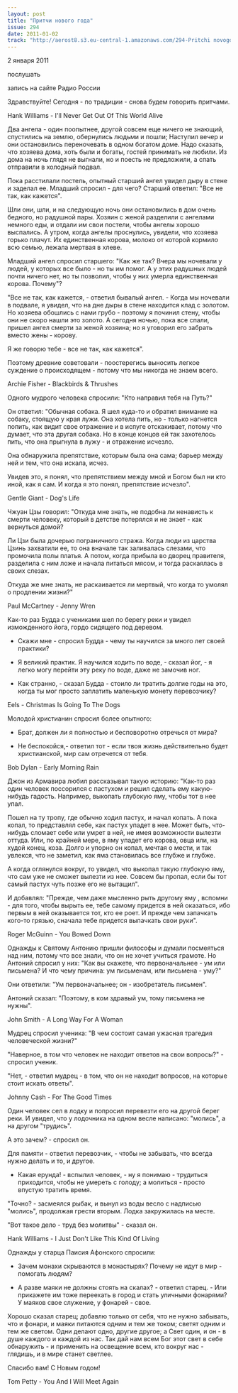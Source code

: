 ```yaml
---
layout: post
title: "Притчи нового года"
issue: 294
date: 2011-01-02
track: "http://aerost8.s3.eu-central-1.amazonaws.com/294-Pritchi novogo goda.mp3"
---
```


2 января 2011

послушать

запись на сайте Радио России

Здравствуйте! Сегодня - по традиции - снова будем говорить притчами.

Hank Williams - I'll Never Get Out Of This World Alive

Два ангела - один поопытнее, другой совсем еще ничего не знающий, спустились на землю, обернулись людьми и пошли; Наступил вечер и они остановились переночевать в одном богатом доме. Надо сказать, что хозяева дома, хоть были и богаты, гостей принимать не любили. Из дома на ночь глядя не выгнали, но и поесть не предложили, а спать отправили в холодный подвал.

Пока расстилали постель, опытный старший ангел увидел дыру в стене и заделал ее. Младший спросил - для чего? Старший ответил: "Все не так, как кажется".

Шли они, шли, и на следующую ночь они остановились в дом очень бедного, но радушной пары. Хозяин с женой разделили с ангелами немного еды, и отдали им свои постели, чтобы ангелы хорошо выспались. А утром, когда ангелы проснулись, увидели, что хозяева горько плачут. Их единственная корова, молоко от которой кормило всю семью, лежала мертвая в хлеве.

Младший ангел спросил старшего: "Как же так? Вчера мы ночевали у людей, у которых все было - но ты им помог. А у этих радушных людей почти ничего нет, но ты позволил, чтобы у них умерла единственная корова. Почему"?

"Все не так, как кажется, - ответил бывалый ангел. - Когда мы ночевали в подвале, я увидел, что на дне дыры в стене находится клад с золотом. Но хозяева обошлись с нами грубо - поэтому я починил стену, чтобы они не скоро нашли это золото. А сегодня ночью, пока все спали, пришел ангел смерти за женой хозяина; но я уговорил его забрать вместо жены - корову.

Я же говорю тебе - все не так, как кажется".

Поэтому древние советовали - поостерегись выносить легкое суждение о происходящем - потому что мы никогда не знаем всего.

Archie Fisher - Blackbirds & Thrushes

Одного мудрого человека спросили: "Кто направил тебя на Путь?"

Он ответил: "Обычная собака. Я шел куда-то и обратил внимание на собаку, стоящую у края лужи. Она хотела пить, но - только нагнется попить, как видит свое отражение и в испуге отскакивает, потому что думает, что эта другая собака. Но в конце концов ей так захотелось пить, что она прыгнула в лужу - и отражение исчезло.

Она обнаружила препятствие, которым была она сама; барьер между ней и тем, что она искала, исчез.

Увидев это, я понял, что препятствием между мной и Богом был ни кто иной, как я сам. И когда я это понял, препятствие исчезло".

Gentle Giant - Dog's Life

Чжуан Цзы говорил: "Откуда мне знать, не подобна ли ненависть к смерти человеку, который в детстве потерялся и не знает - как вернуться домой?

Ли Цзи была дочерью пограничного стража. Когда люди из царства Цзинь захватили ее, то она вначале так заливалась слезами, что промочила полы платья. А потом, когда прибыла во дворец правителя, разделила с ним ложе и начала питаться мясом, и тогда раскаялась в своих слезах.

Откуда же мне знать, не раскаивается ли мертвый, что когда то умолял о продлении жизни?"

Paul McСartney - Jenny Wren

Как-то раз Будда с учениками шел по берегу реки и увидел изможденного йога, гордо сидящего под деревом.

- Скажи мне - спросил Будда - чему ты научился за много лет своей практики?

- Я великий практик. Я научился ходить по воде, - сказал йог, - я легко могу перейти эту реку по воде, даже не замочив ног.

- Как странно, - сказал Будда - стоило ли тратить долгие годы на это, когда ты мог просто заплатить маленькую монету перевозчику?

Eels - Christmas Is Going To The Dogs

Молодой христианин спросил более опытного:

- Брат, должен ли я полностью и бесповоротно отречься от мира?

- Не беспокойся,- ответил тот - если твоя жизнь действительно будет христианской, мир сам отречется от тебя.

Bob Dylan - Early Morning Rain

Джон из Армавира любил рассказывал такую историю: "Как-то раз один человек поссорился с пастухом и решил сделать ему какую-нибудь гадость. Например, выкопать глубокую яму, чтобы тот в нее упал.

Пошел на ту тропу, где обычно ходил пастух, и начал копать. А пока копал, то представлял себе, как пастух упадет в нее. Может быть, что-нибудь сломает себе или умрет в ней, не имея возможности вылезти оттуда. Или, по крайней мере, в яму упадет его корова, овца или, на худой конец, коза. Долго и упорно он копал, мечтая о мести, и так увлекся, что не заметил, как яма становилась все глубже и глубже.

А когда оглянулся вокруг, то увидел, что выкопал такую глубокую яму, что сам уже не сможет вылезти из нее. Совсем бы пропал, если бы тот самый пастух чуть позже его не вытащил".

И добавлял: "Прежде, чем даже мысленно рыть другому яму , вспомни - для того, чтобы вырыть ее, тебе самому придется в ней оказаться, ибо первым в ней оказывается тот, кто ее роет. И прежде чем запачкать кого-то грязью, сначала тебе придется выпачкать свои руки".

Roger McGuinn - You Bowed Down

Однажды к Святому Антонию пришли философы и думали посмеяться над ним, потому что все знали, что он не хочет учиться грамоте. Но Антоний спросил у них: "Как вы скажете, что первоначальнее - ум или письмена? И что чему причина: ум письменам, или письмена - уму?"

Они ответили: "Ум первоначальнее; он - изобретатель письмен".

Антоний сказал: "Поэтому, в ком здравый ум, тому письмена не нужны".

John Smith - A Long Way For A Woman

Мудрец спросил ученика: "В чем состоит самая ужасная трагедия человеческой жизни?"

"Наверное, в том что человек не находит ответов на свои вопросы?" - спросил ученик.

"Нет, - ответил мудрец - в том, что он не находит вопросов, на которые стоит искать ответы".

Johnny Cash - For The Good Times

Один человек сел в лодку и попросил перевезти его на другой берег реки. И увидел, что у лодочника на одном весле написано: "молись", а на другом "трудись".

А это зачем? - спросил он.

Для памяти - ответил перевозчик, - чтобы не забывать, что всегда нужно делать и то, и другое.

- Какая ерунда! - вспылил человек, - ну я понимаю - трудиться приходится, чтобы не умереть с голоду; а молиться - просто впустую тратить время.

"Точно? - засмеялся рыбак, и вынул из воды весло с надписью "молись", продолжая грести вторым. Лодка закружилась на месте.

"Вот такое дело - труд без молитвы" - сказал он.

Hank Williams - I Just Don't Like This Kind Of Living

Однажды у старца Паисия Афонского спросили:

- Зачем монахи скрываются в монастырях? Почему не идут в мир - помогать людям?

- А разве маяки не должны стоять на скалах? - ответил старец. - Или прикажете им тоже переехать в город и стать уличными фонарями? У маяков свое служение, у фонарей - свое.

Хорошо сказал старец; добавлю только от себя, что не нужно забывать, что и фонари, и маяки питаются одним и тем же током; светят одним и тем же светом. Одни делают одно, другие другое; а Свет один, и он - в душе каждого и каждой из нас. Так дай нам всем Бог этот свет в себе обнаружить - и применить на освещение всем, кто вокруг нас - глядишь, и в мире станет светлее.

Спасибо вам! С Новым годом!

Tom Petty - You And I Will Meet Again
